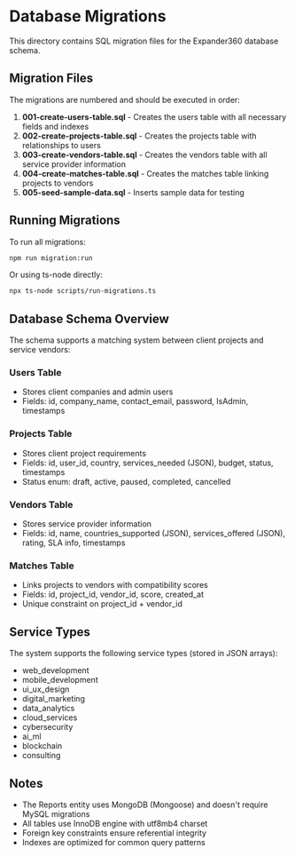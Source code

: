 # Database Migrations

This directory contains SQL migration files for the Expander360 database schema.

## Migration Files

The migrations are numbered and should be executed in order:

1. **001-create-users-table.sql** - Creates the users table with all necessary fields and indexes
2. **002-create-projects-table.sql** - Creates the projects table with relationships to users
3. **003-create-vendors-table.sql** - Creates the vendors table with all service provider information
4. **004-create-matches-table.sql** - Creates the matches table linking projects to vendors
5. **005-seed-sample-data.sql** - Inserts sample data for testing

## Running Migrations

To run all migrations:

```bash
npm run migration:run
```

Or using ts-node directly:

```bash
npx ts-node scripts/run-migrations.ts
```

## Database Schema Overview

The schema supports a matching system between client projects and service vendors:

### Users Table

- Stores client companies and admin users
- Fields: id, company_name, contact_email, password, IsAdmin, timestamps

### Projects Table

- Stores client project requirements
- Fields: id, user_id, country, services_needed (JSON), budget, status, timestamps
- Status enum: draft, active, paused, completed, cancelled

### Vendors Table

- Stores service provider information
- Fields: id, name, countries_supported (JSON), services_offered (JSON), rating, SLA info, timestamps

### Matches Table

- Links projects to vendors with compatibility scores
- Fields: id, project_id, vendor_id, score, created_at
- Unique constraint on project_id + vendor_id

## Service Types

The system supports the following service types (stored in JSON arrays):

- web_development
- mobile_development
- ui_ux_design
- digital_marketing
- data_analytics
- cloud_services
- cybersecurity
- ai_ml
- blockchain
- consulting

## Notes

- The Reports entity uses MongoDB (Mongoose) and doesn't require MySQL migrations
- All tables use InnoDB engine with utf8mb4 charset
- Foreign key constraints ensure referential integrity
- Indexes are optimized for common query patterns
